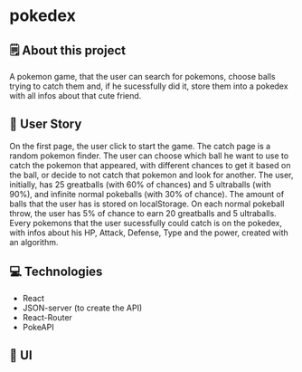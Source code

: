 # pokedex

## 🗒️ About this project
A pokemon game, that the user can search for pokemons, choose balls trying to catch them and, if he sucessfully did it, store them into a pokedex with all infos about that cute friend.

## 🧔 User Story
On the first page, the user click to start the game. The catch page is a random pokemon finder. The user can choose which ball he want to use to catch the pokemon that appeared, with different chances to get it based on the ball, or decide to not catch that pokemon and look for another. The user, initially, has 25 greatballs (with 60% of chances) and 5 ultraballs (with 90%), and infinite normal pokeballs (with 30% of chance). The amount of balls that the user has is stored on localStorage. On each normal pokeball throw, the user has 5% of chance to earn 20 greatballs and 5 ultraballs. Every pokemons that the user sucessfully could catch is on the pokedex, with infos about his HP, Attack, Defense, Type and the power, created with an algorithm.

## 💻 Technologies
- React
- JSON-server (to create the API)
- React-Router
- PokeAPI

## 🎨 UI
